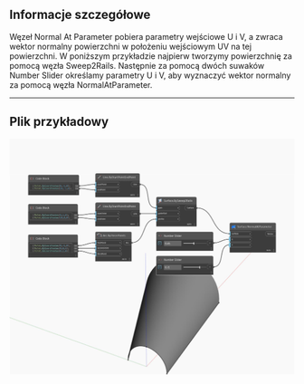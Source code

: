 ## Informacje szczegółowe
Węzeł Normal At Parameter pobiera parametry wejściowe U i V, a zwraca wektor normalny powierzchni w położeniu wejściowym UV na tej powierzchni. W poniższym przykładzie najpierw tworzymy powierzchnię za pomocą węzła Sweep2Rails. Następnie za pomocą dwóch suwaków Number Slider określamy parametry U i V, aby wyznaczyć wektor normalny za pomocą węzła NormalAtParameter.
___
## Plik przykładowy

![NormalAtParameter](./Autodesk.DesignScript.Geometry.Surface.NormalAtParameter_img.jpg)

